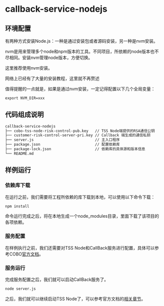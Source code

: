 # callback-service-nodejs

## 环境配置
有两种方式安装Node.js：一种是通过安装包或者源码安装，另一种是nvm安装。

nvm是用来管理多个node和npm版本的工具。不同项目，所依赖的node版本也不尽相同。安装nvm管理node版本，方便切换。

这里推荐使用nvm安装。

网络上已经有了大量的安装教程，这里就不再赘述

值得提醒的一点就是，如果是通过nvm安装，一定记得配置以下几个全局变量：
```markdown
export NVM_DIR=xxx
```

## 代码组成说明
```markdown
callback-service-nodejs
├── cobo-tss-node-risk-control-pub.key   // TSS Node端提供的RSA通信公钥
├── customer-risk-control-server-pri.key // Callback 端生成的通信私钥
├── server.js                            // 主入口程序
├── package.json                         // 配置依赖库
├── package-lock.json                    // 依赖库的具体源和版本信息
└── README.md
```

## 样例运行
### 依赖库下载
在运行之前，我们需要将工程所依赖的库下载到本地，可以使用以下命令下载：
```markdown
npm install
```
命令运行完成之后，将在本地生成一个node_modules目录，里面下载了该项目的各项依赖。

### 服务配置
在样例执行之前，我们还需要对TSS Node和CallBack服务进行配置，具体可以参考COBO[官方文档](https://docs.google.com/document/d/1ifQMVqCSyc129OGq7AKo7t5QBBkkAeu9svLfX4lKPhI/edit#heading=h.zh8q167fpjo3)。

### 服务运行
完成服务配置之后，我们就可以启动CallBack服务了。
```markdown
node server.js 
```
之后，我们就可以继续启动TSS Node了，可以参考官方文档的[相关章节](https://docs.google.com/document/d/1ifQMVqCSyc129OGq7AKo7t5QBBkkAeu9svLfX4lKPhI/edit#heading=h.3shma34oqi61)。

